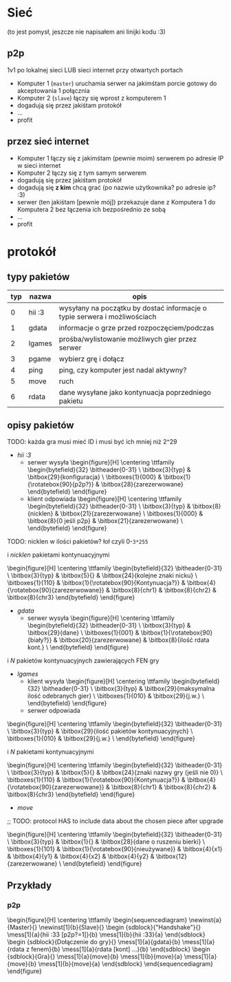 # Sieć


(to jest pomysł, jeszcze nie napisałem ani linijki kodu :3)

## p2p

1v1 po lokalnej sieci LUB sieci internet przy otwartych portach

- Komputer 1 (`master`) uruchamia serwer na jakimśtam porcie gotowy do akceptowania 1 połącznia
- Komputer 2 (`slave`) łączy się wprost z komputerem 1
- dogadują się przez jakiśtam protokół
- ...
- profit

## przez sieć internet

- Komputer 1 łączy się z jakimśtam (pewnie moim) serwerem po adresie IP w sieci internet
- Komputer 2 łączy się z tym samym serwerem
- dogadują się przez jakiśtam protokół
- dogadują się **z kim** chcą grać (po nazwie użytkownika? po adresie ip? :3)
- serwer (ten jakiśtam [pewnie mój]) przekazuje dane z Komputera 1 do Komputera 2 bez łączenia ich bezpośrednio ze sobą
- ...
- profit

# protokół

## typy pakietów

| typ | nazwa  | opis                                                                      |
|-----|--------|---------------------------------------------------------------------------|
| 0   | hii :3 | wysyłany na początku by dostać informacje o typie serwera i możliwościach |
| 1   | gdata  | informacje o grze przed rozpoczęciem/podczas                              |
| 2   | lgames | prośba/wylistowanie możliwych gier przez serwer                           |
| 3   | pgame  | wybierz grę i dołącz                                                      |
| 4   | ping   | ping, czy komputer jest nadal aktywny?                                    |
| 5   | move   | ruch                                                                      |
| 6   | rdata  | dane wysyłane jako kontynuacja poprzedniego pakietu                       |

## opisy pakietów

TODO: każda gra musi mieć ID i musi być ich mniej niż 2^29

* *hii :3*
  * serwer wysyła
\begin{figure}[H]
  \centering
  \ttfamily
  \begin{bytefield}{32}
    \bitheader{0-31} \\
    \bitbox{3}{typ} & \bitbox{29}{konfiguracja} \\
    \bitboxes{1}{000} & \bitbox{1}{\rotatebox{90}{p2p?}} & \bitbox{28}{zarezerwowane}
  \end{bytefield}
\end{figure}
  * klient odpowiada
\begin{figure}[H]
  \centering
  \ttfamily
  \begin{bytefield}{32}
    \bitheader{0-31} \\
    \bitbox{3}{typ} & \bitbox{8}{nicklen} & \bitbox{21}{zarezerwowane} \\
    \bitboxes{1}{000} & \bitbox{8}{0 jeśli p2p} & \bitbox{21}{zarezerwowane} \\
  \end{bytefield}
\end{figure}

TODO: nicklen w ilości pakietów? łoł czyli 0-`3*255`

i *nicklen* pakietami kontynuacyjnymi

\begin{figure}[H]
  \centering
  \ttfamily
  \begin{bytefield}{32}
    \bitheader{0-31} \\
    \bitbox{3}{typ} & \bitbox{5}{} & \bitbox{24}{kolejne znaki nicku} \\
    \bitboxes{1}{110} & \bitbox{1}{\rotatebox{90}{Kontynuacja?}} & \bitbox{4}{\rotatebox{90}{zarezerwowane}} &
    \bitbox{8}{chr1} & \bitbox{8}{chr2} & \bitbox{8}{chr3}
  \end{bytefield}
\end{figure}

* *gdata*
  * serwer wysyła
\begin{figure}[H]
  \centering
  \ttfamily
  \begin{bytefield}{32}
    \bitheader{0-31} \\
    \bitbox{3}{typ} & \bitbox{29}{dane} \\
    \bitboxes{1}{001} & \bitbox{1}{\rotatebox{90}{biały?}} & \bitbox{20}{zarezerwowane} & \bitbox{8}{ilość rdata kont.} \\
  \end{bytefield}
\end{figure}

i *N* pakietów kontynuacyjnych zawierających FEN gry

* *lgames*
  * klient wysyła
\begin{figure}[H]
  \centering
  \ttfamily
  \begin{bytefield}{32}
    \bitheader{0-31} \\
    \bitbox{3}{typ} & \bitbox{29}{maksymalna ilość odebranych gier} \\
    \bitboxes{1}{010} & \bitbox{29}{j.w.} \\
  \end{bytefield}
\end{figure}
  * serwer odpowiada

\begin{figure}[H]
  \centering
  \ttfamily
  \begin{bytefield}{32}
    \bitheader{0-31} \\
    \bitbox{3}{typ} & \bitbox{29}{ilość pakietów kontynuacyjnych} \\
    \bitboxes{1}{010} & \bitbox{29}{j.w.} \\
  \end{bytefield}
\end{figure}

  i *N* pakietami kontynuacyjnymi

\begin{figure}[H]
  \centering
  \ttfamily
  \begin{bytefield}{32}
    \bitheader{0-31} \\
    \bitbox{3}{typ} & \bitbox{5}{} & \bitbox{24}{znaki nazwy gry (jeśli nie 0)} \\
    \bitboxes{1}{110} & \bitbox{1}{\rotatebox{90}{Kontynuacja?}} & \bitbox{4}{\rotatebox{90}{zarezerwowane}} &
    \bitbox{8}{chr1} & \bitbox{8}{chr2} & \bitbox{8}{chr3}
  \end{bytefield}
\end{figure}

* *move*

;; TODO: protocol HAS to include data about the chosen piece after upgrade

\begin{figure}[H]
  \centering
  \ttfamily
  \begin{bytefield}{32}
    \bitheader{0-31} \\
    \bitbox{3}{typ} & \bitbox{1}{} & \bitbox{28}{dane o ruszeniu bierki} \\
    \bitboxes{1}{101} & \bitbox{1}{\rotatebox{90}{nieużywane}} & \bitbox{4}{x1} & \bitbox{4}{y1} & \bitbox{4}{x2} & \bitbox{4}{y2} & \bitbox{12}{zarezerwowane} \\
  \end{bytefield}
\end{figure}

## Przykłady 

### p2p

\begin{figure}[H]
  \centering
  \ttfamily
  \begin{sequencediagram}
    \newinst{a}{Master}{}
    \newinst[1]{b}{Slave}{}
    \begin {sdblock}{"Handshake"}{}
      \mess[1]{a}{hii :33 [p2p?=1]}{b}
      \mess[1]{b}{hii :33}{a}
    \end{sdblock}
    \begin {sdblock}{Dołączenie do gry}{}
      \mess[1]{a}{gdata}{b}
      \mess[1]{a}{rdata z fenem}{b}
      \mess[1]{a}{rdata [kont] ...}{b}
    \end{sdblock}
    \begin {sdblock}{Gra}{}
      \mess[1]{a}{move}{b}
      \mess[1]{b}{move}{a}
      \mess[1]{a}{move}{b}
      \mess[1]{b}{move}{a}
    \end{sdblock}
  \end{sequencediagram}
\end{figure}
